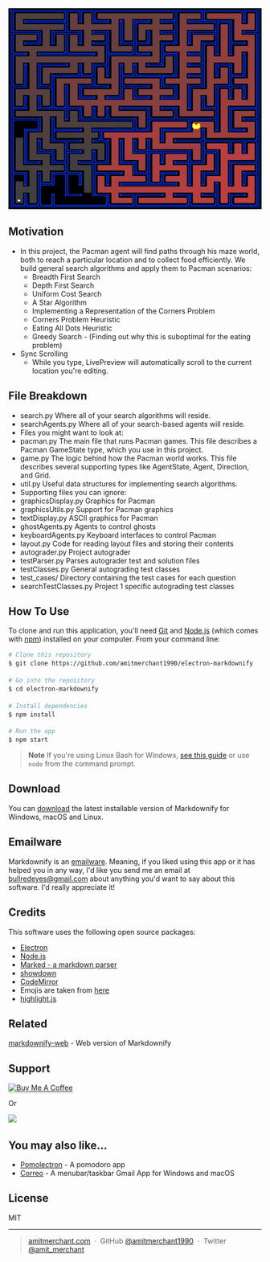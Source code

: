 <img src="pacman_search/screenshots/maze.png" alt="alt text" width="700" height="400">

## Motivation

* In this project, the Pacman agent will find paths through his maze world, both to reach a particular location and to collect food efficiently. We build general search algorithms and apply them to Pacman scenarios:
  - Breadth First Search
  - Depth First Search
  - Uniform Cost Search
  - A Star Algorithm
  - Implementing a Representation of the Corners Problem
  - Corners Problem Heuristic
  - Eating All Dots Heuristic
  - Greedy Search - (Finding out why this is suboptimal for the eating problem)
* Sync Scrolling
  - While you type, LivePreview will automatically scroll to the current location you're editing.
 
## File Breakdown
* search.py	Where all of your search algorithms will reside.  
* searchAgents.py	Where all of your search-based agents will reside.  
* Files you might want to look at:  
* pacman.py	The main file that runs Pacman games. This file describes a Pacman GameState type, which you use in this project.  
* game.py	The logic behind how the Pacman world works. This file describes several supporting types like AgentState, Agent, Direction, and Grid.  
* util.py	Useful data structures for implementing search algorithms.  
* Supporting files you can ignore:  
* graphicsDisplay.py	Graphics for Pacman  
* graphicsUtils.py	Support for Pacman graphics  
* textDisplay.py	ASCII graphics for Pacman  
* ghostAgents.py	Agents to control ghosts  
* keyboardAgents.py	Keyboard interfaces to control Pacman  
* layout.py	Code for reading layout files and storing their contents  
* autograder.py	Project autograder  
* testParser.py	Parses autograder test and solution files  
* testClasses.py	General autograding test classes  
* test_cases/	Directory containing the test cases for each question  
* searchTestClasses.py	Project 1 specific autograding test classes  

## How To Use

To clone and run this application, you'll need [Git](https://git-scm.com) and [Node.js](https://nodejs.org/en/download/) (which comes with [npm](http://npmjs.com)) installed on your computer. From your command line:

```bash
# Clone this repository
$ git clone https://github.com/amitmerchant1990/electron-markdownify

# Go into the repository
$ cd electron-markdownify

# Install dependencies
$ npm install

# Run the app
$ npm start
```

> **Note**
> If you're using Linux Bash for Windows, [see this guide](https://www.howtogeek.com/261575/how-to-run-graphical-linux-desktop-applications-from-windows-10s-bash-shell/) or use `node` from the command prompt.


## Download

You can [download](https://github.com/amitmerchant1990/electron-markdownify/releases/tag/v1.2.0) the latest installable version of Markdownify for Windows, macOS and Linux.

## Emailware

Markdownify is an [emailware](https://en.wiktionary.org/wiki/emailware). Meaning, if you liked using this app or it has helped you in any way, I'd like you send me an email at <bullredeyes@gmail.com> about anything you'd want to say about this software. I'd really appreciate it!

## Credits

This software uses the following open source packages:

- [Electron](http://electron.atom.io/)
- [Node.js](https://nodejs.org/)
- [Marked - a markdown parser](https://github.com/chjj/marked)
- [showdown](http://showdownjs.github.io/showdown/)
- [CodeMirror](http://codemirror.net/)
- Emojis are taken from [here](https://github.com/arvida/emoji-cheat-sheet.com)
- [highlight.js](https://highlightjs.org/)

## Related

[markdownify-web](https://github.com/amitmerchant1990/markdownify-web) - Web version of Markdownify

## Support

<a href="https://www.buymeacoffee.com/5Zn8Xh3l9" target="_blank"><img src="https://www.buymeacoffee.com/assets/img/custom_images/purple_img.png" alt="Buy Me A Coffee" style="height: 41px !important;width: 174px !important;box-shadow: 0px 3px 2px 0px rgba(190, 190, 190, 0.5) !important;-webkit-box-shadow: 0px 3px 2px 0px rgba(190, 190, 190, 0.5) !important;" ></a>

<p>Or</p> 

<a href="https://www.patreon.com/amitmerchant">
	<img src="https://c5.patreon.com/external/logo/become_a_patron_button@2x.png" width="160">
</a>

## You may also like...

- [Pomolectron](https://github.com/amitmerchant1990/pomolectron) - A pomodoro app
- [Correo](https://github.com/amitmerchant1990/correo) - A menubar/taskbar Gmail App for Windows and macOS

## License

MIT

---

> [amitmerchant.com](https://www.amitmerchant.com) &nbsp;&middot;&nbsp;
> GitHub [@amitmerchant1990](https://github.com/amitmerchant1990) &nbsp;&middot;&nbsp;
> Twitter [@amit_merchant](https://twitter.com/amit_merchant)

